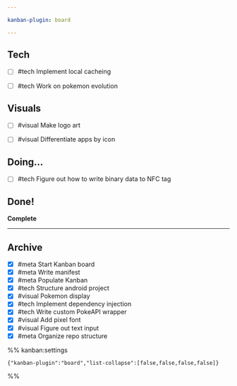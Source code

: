 ```yaml
---

kanban-plugin: board

---
```


## Tech

- [ ] #tech Implement local cacheing
- [ ] #tech Work on pokemon evolution


## Visuals

- [ ] #visual Make logo art
- [ ] #visual Differentiate apps by icon


## Doing...

- [ ] #tech Figure out how to write binary data to NFC tag


## Done!

**Complete**


***

## Archive

- [x] #meta Start Kanban board
- [x] #meta Write manifest
- [x] #meta Populate Kanban
- [x] #tech Structure android project
- [x] #visual Pokemon display
- [x] #tech Implement dependency injection
- [x] #tech Write custom PokeAPI wrapper
- [x] #visual Add pixel font
- [x] #visual Figure out text input
- [x] #meta Organize repo structure

%% kanban:settings
```
{"kanban-plugin":"board","list-collapse":[false,false,false,false]}
```
%%